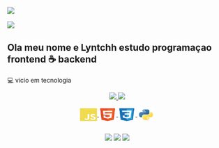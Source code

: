 ![](https://komarev.com/ghpvc/?username=your-github-Lyntchh&color=E11F84)

![](https://readme-typing-svg.herokuapp.com/?font=Architects+Daughter&color=E11F84&size=25&lines=Hi👋🏻,+Welcome+to+my+Github+page;+I%27m+Lyntchh;estudando+programaçao☕)


## Ola meu nome e Lyntchh estudo programaçao frontend ☕ backend

💻 vicio em tecnologia

<div align="center">
  <a href="https://github.com/Lyntchh">
  <img height="180em" src="https://github-readme-stats.vercel.app/api?username=Lyntchh&show_icons=true&theme=dark&include_all_commits=true&count_private=true"/>
  <img height="180em" src="https://github-readme-stats.vercel.app/api/top-langs/?username=Lyntchh&layout=compact&langs_count=7&theme=dark"/>
<div style="display: inline_block"><br>
  <img align="center" alt="Rafa-Js" height="30" width="40" src="https://raw.githubusercontent.com/devicons/devicon/master/icons/javascript/javascript-plain.svg">
  <img align="center" alt="Rafa-HTML" height="30" width="40" src="https://raw.githubusercontent.com/devicons/devicon/master/icons/html5/html5-original.svg">
  <img align="center" alt="Rafa-CSS" height="30" width="40" src="https://raw.githubusercontent.com/devicons/devicon/master/icons/css3/css3-original.svg">
  <img align="center" alt="Rafa-Python" height="30" width="40" src="https://raw.githubusercontent.com/devicons/devicon/master/icons/python/python-original.svg">
</div>
  
  ##
 
<div> 

 <a href="https://discord.gg/#8875" target="_blank"><img src="https://img.shields.io/badge/Discord-7289DA?style=for-the-badge&logo=discord&logoColor=white" target="_blank"></a> 
  <a href = "mailto:informaticaislife1@gmail.com"><img src="https://img.shields.io/badge/-Gmail-%23333?style=for-the-badge&logo=gmail&logoColor=white" target="_blank"></a>
  <a href="https://www.linkedin.com/in/luiz-oliveira-871318240" target="_blank"><img src="https://img.shields.io/badge/-LinkedIn-%230077B5?style=for-the-badge&logo=linkedin&logoColor=white" target="_blank"></a> 
 
